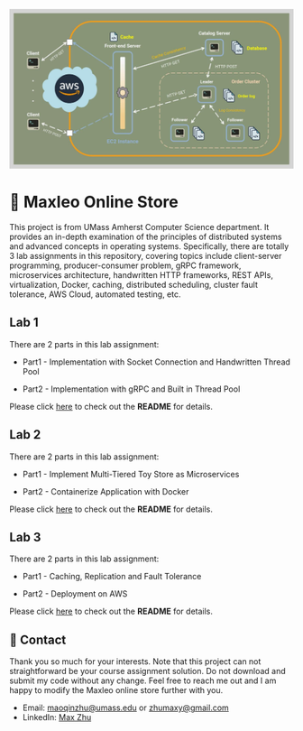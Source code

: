 ![Overview](https://github.com/MaxyZhu75/Maxleo-Online-Store/blob/main/Lab3/summary/figures/Overview.png)


# 🦁 Maxleo Online Store



This project is from UMass Amherst Computer Science department. It provides an in-depth examination of the principles of distributed systems and advanced concepts in operating systems. Specifically, there are totally 3 lab assignments in this repository, covering topics include client-server programming, producer-consumer problem, gRPC framework, microservices architecture, handwritten HTTP frameworks, REST APIs, virtualization, Docker, caching, distributed scheduling, cluster fault tolerance, AWS Cloud, automated testing, etc.



## Lab 1


There are 2 parts in this lab assignment:


* Part1 - Implementation with Socket Connection and Handwritten Thread Pool


* Part2 - Implementation with gRPC and Built in Thread Pool


Please click [here](https://github.com/MaxyZhu75/Maxleo-Online-Store/tree/main/Lab1) to check out the **README** for details.



## Lab 2


There are 2 parts in this lab assignment:


* Part1 - Implement Multi-Tiered Toy Store as Microservices


* Part2 - Containerize Application with Docker


Please click [here](https://github.com/MaxyZhu75/Maxleo-Online-Store/tree/main/Lab2) to check out the **README** for details.




## Lab 3


There are 2 parts in this lab assignment:


* Part1 - Caching, Replication and Fault Tolerance


* Part2 - Deployment on AWS


Please click [here](https://github.com/MaxyZhu75/Maxleo-Online-Store/tree/main/Lab3) to check out the **README** for details.



## :calling: Contact
Thank you so much for your interests. Note that this project can not straightforward be your course assignment solution. Do not download and submit my code without any change. Feel free to reach me out and I am happy to modify the Maxleo online store further with you.
* Email: maoqinzhu@umass.edu or zhumaxy@gmail.com
* LinkedIn: [Max Zhu](https://www.linkedin.com/in/maoqinzhu/)
